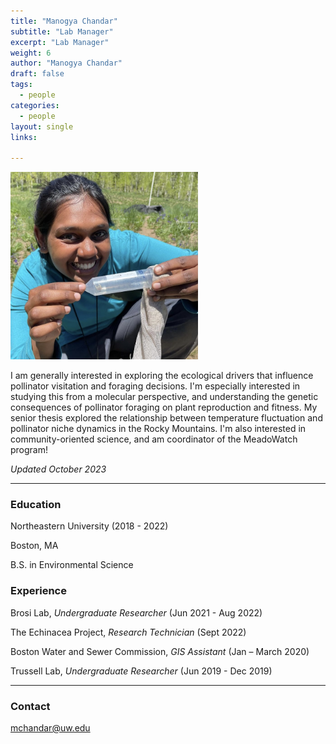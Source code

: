 ```yaml
---
title: "Manogya Chandar"
subtitle: "Lab Manager"
excerpt: "Lab Manager"
weight: 6
author: "Manogya Chandar"
draft: false
tags:
  - people
categories:
  - people
layout: single
links:

---
```

<img src="featured.jpg" width="300" height="300">

I am generally interested in exploring the ecological drivers that influence pollinator visitation and foraging decisions. I'm especially interested in studying this from a molecular perspective, and understanding the genetic consequences of pollinator foraging on plant reproduction and fitness. My senior thesis explored the relationship between temperature fluctuation and pollinator niche dynamics in the Rocky Mountains. I'm also interested in community-oriented science, and am  coordinator of the MeadoWatch program!

*Updated October 2023*

---

### Education

Northeastern University (2018 - 2022)

Boston, MA

B.S. in Environmental Science 


### Experience

Brosi Lab, *Undergraduate Researcher* (Jun 2021 - Aug 2022)


The Echinacea Project, *Research Technician* (Sept 2022)


Boston Water and Sewer Commission, *GIS Assistant* (Jan – March 2020)


Trussell Lab, *Undergraduate Researcher* (Jun 2019 - Dec 2019)



---

### Contact

mchandar@uw.edu



